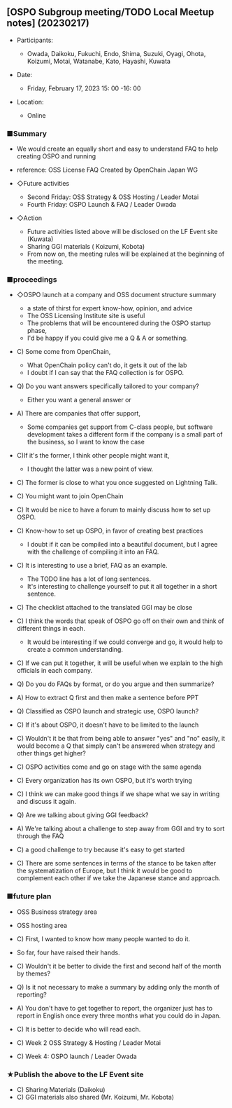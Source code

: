 ## [OSPO Subgroup meeting/TODO Local Meetup notes] (20230217)
 - Participants:
   - Owada, Daikoku, Fukuchi, Endo, Shima, Suzuki, Oyagi, Ohota, Koizumi, Motai, Watanabe, Kato, Hayashi, Kuwata

 - Date:
   - Friday, February 17, 2023 15: 00 -16: 00

 - Location:
   - Online

### ■Summary
 - We would create an equally short and easy to understand FAQ to help creating OSPO and running
 - reference: OSS License FAQ Created by OpenChain Japan WG

 - ◇Future activities
   - Second Friday: OSS Strategy & OSS Hosting / Leader Motai
   - Fourth Friday: OSPO Launch & FAQ / Leader Owada

 - ◇Action
   - Future activities listed above will be disclosed on the LF Event site (Kuwata)
   - Sharing GGI materials ( Koizumi, Kobota)
   - From now on, the meeting rules will be explained at the beginning of the meeting.

### ■proceedings

 - ◇OSPO launch at a company and OSS document structure summary
   - a state of thirst for expert know-how, opinion, and advice
   - The OSS Licensing Institute site is useful
   - The problems that will be encountered during the OSPO startup phase,
   - I'd be happy if you could give me a Q & A or something.

  - C) Some come from OpenChain,
    - What OpenChain policy can't do, it gets it out of the lab
    - I doubt if I can say that the FAQ collection is for OSPO.
  - Q) Do you want answers specifically tailored to your company?
    - Either you want a general answer or
  - A) There are companies that offer support,
    - Some companies get support from C-class people, but software development takes a different form if the company is a small part of the business, so I want to know the case
  - C)If it's the former, I think other people might want it,
    - I thought the latter was a new point of view.
  - C) The former is close to what you once suggested on Lightning Talk.
  - C) You might want to join OpenChain
  - C) It would be nice to have a forum to mainly discuss how to set up OSPO.
  - C) Know-how to set up OSPO, in favor of creating best practices
    - I doubt if it can be compiled into a beautiful document, but I agree with the challenge of compiling it into an FAQ.
  - C) It is interesting to use a brief, FAQ as an example.
    - The TODO line has a lot of long sentences.
    - It's interesting to challenge yourself to put it all together in a short sentence.
  - C) The checklist attached to the translated GGI may be close
  - C) I think the words that speak of OSPO go off on their own and think of different things in each.
    - It would be interesting if we could converge and go, it would help to create a common understanding.
  - C) If we can put it together, it will be useful when we explain to the high officials in each company.
  - Q) Do you do FAQs by format, or do you argue and then summarize?
  - A) How to extract Q first and then make a sentence before PPT
  - Q) Classified as OSPO launch and strategic use, OSPO launch?
  - C) If it's about OSPO, it doesn't have to be limited to the launch
  - C) Wouldn't it be that from being able to answer "yes" and "no" easily, it would become a Q that simply can't be answered when strategy and other things get higher?
  - C) OSPO activities come and go on stage with the same agenda
  - C) Every organization has its own OSPO, but it's worth trying
  - C) I think we can make good things if we shape what we say in writing and discuss it again.
  - Q) Are we talking about giving GGI feedback?
  - A) We're talking about a challenge to step away from GGI and try to sort through the FAQ
  - C) a good challenge to try because it's easy to get started
  - C) There are some sentences in terms of the stance to be taken after the systematization of Europe, but I think it would be good to complement each other if we take the Japanese stance and approach.

### ■future plan

 - OSS Business strategy area

 - OSS hosting area

 - C) First, I wanted to know how many people wanted to do it.
 - So far, four have raised their hands.
 - C) Wouldn't it be better to divide the first and second half of the month by themes?
 - Q) Is it not necessary to make a summary by adding only the month of reporting?
 - A) You don't have to get together to report, the organizer just has to report in English once every three months what you could do in Japan.
 - C) It is better to decide who will read each.
 - C) Week 2 OSS Strategy & Hosting / Leader Motai
 - C) Week 4: OSPO launch / Leader Owada

### ★Publish the above to the LF Event site

 - C) Sharing Materials (Daikoku)
 - C) GGI materials also shared (Mr. Koizumi, Mr. Kobota)
